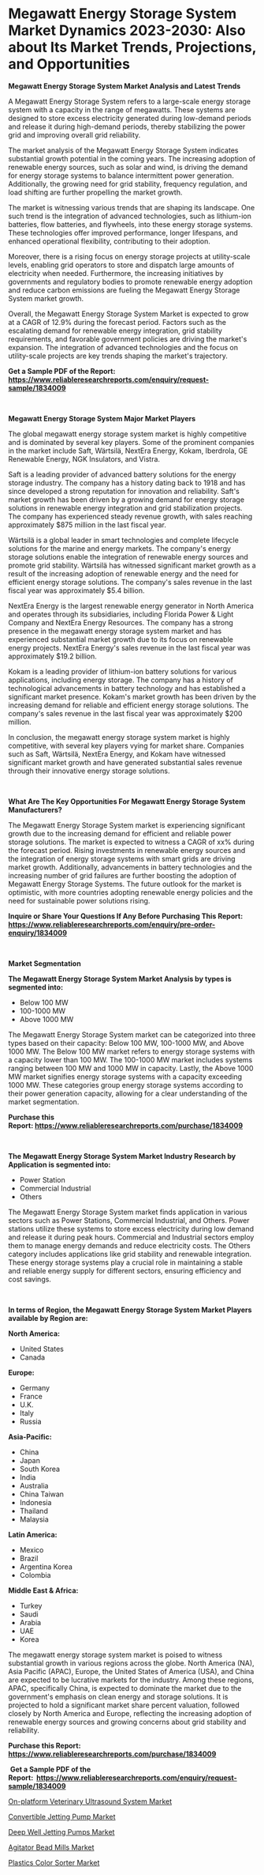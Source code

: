 <p><h1>Megawatt Energy Storage System Market Dynamics 2023-2030: Also about Its Market Trends, Projections, and Opportunities</h1></p><p><strong>Megawatt Energy Storage System Market Analysis and Latest Trends</strong></p>
<p><p>A Megawatt Energy Storage System refers to a large-scale energy storage system with a capacity in the range of megawatts. These systems are designed to store excess electricity generated during low-demand periods and release it during high-demand periods, thereby stabilizing the power grid and improving overall grid reliability.</p><p>The market analysis of the Megawatt Energy Storage System indicates substantial growth potential in the coming years. The increasing adoption of renewable energy sources, such as solar and wind, is driving the demand for energy storage systems to balance intermittent power generation. Additionally, the growing need for grid stability, frequency regulation, and load shifting are further propelling the market growth.</p><p>The market is witnessing various trends that are shaping its landscape. One such trend is the integration of advanced technologies, such as lithium-ion batteries, flow batteries, and flywheels, into these energy storage systems. These technologies offer improved performance, longer lifespans, and enhanced operational flexibility, contributing to their adoption.</p><p>Moreover, there is a rising focus on energy storage projects at utility-scale levels, enabling grid operators to store and dispatch large amounts of electricity when needed. Furthermore, the increasing initiatives by governments and regulatory bodies to promote renewable energy adoption and reduce carbon emissions are fueling the Megawatt Energy Storage System market growth.</p><p>Overall, the Megawatt Energy Storage System Market is expected to grow at a CAGR of 12.9% during the forecast period. Factors such as the escalating demand for renewable energy integration, grid stability requirements, and favorable government policies are driving the market's expansion. The integration of advanced technologies and the focus on utility-scale projects are key trends shaping the market's trajectory.</p></p>
<p><strong>Get a Sample PDF of the Report:&nbsp; <a href="https://www.reliableresearchreports.com/enquiry/request-sample/1834009">https://www.reliableresearchreports.com/enquiry/request-sample/1834009</a></strong></p>
<p>&nbsp;</p>
<p><strong>Megawatt Energy Storage System Major Market Players</strong></p>
<p><p>The global megawatt energy storage system market is highly competitive and is dominated by several key players. Some of the prominent companies in the market include Saft, Wärtsilä, NextEra Energy, Kokam, Iberdrola, GE Renewable Energy, NGK Insulators, and Vistra.</p><p>Saft is a leading provider of advanced battery solutions for the energy storage industry. The company has a history dating back to 1918 and has since developed a strong reputation for innovation and reliability. Saft's market growth has been driven by a growing demand for energy storage solutions in renewable energy integration and grid stabilization projects. The company has experienced steady revenue growth, with sales reaching approximately $875 million in the last fiscal year.</p><p>Wärtsilä is a global leader in smart technologies and complete lifecycle solutions for the marine and energy markets. The company's energy storage solutions enable the integration of renewable energy sources and promote grid stability. Wärtsilä has witnessed significant market growth as a result of the increasing adoption of renewable energy and the need for efficient energy storage solutions. The company's sales revenue in the last fiscal year was approximately $5.4 billion.</p><p>NextEra Energy is the largest renewable energy generator in North America and operates through its subsidiaries, including Florida Power & Light Company and NextEra Energy Resources. The company has a strong presence in the megawatt energy storage system market and has experienced substantial market growth due to its focus on renewable energy projects. NextEra Energy's sales revenue in the last fiscal year was approximately $19.2 billion.</p><p>Kokam is a leading provider of lithium-ion battery solutions for various applications, including energy storage. The company has a history of technological advancements in battery technology and has established a significant market presence. Kokam's market growth has been driven by the increasing demand for reliable and efficient energy storage solutions. The company's sales revenue in the last fiscal year was approximately $200 million.</p><p>In conclusion, the megawatt energy storage system market is highly competitive, with several key players vying for market share. Companies such as Saft, Wärtsilä, NextEra Energy, and Kokam have witnessed significant market growth and have generated substantial sales revenue through their innovative energy storage solutions.</p></p>
<p>&nbsp;</p>
<p><strong>What Are The Key Opportunities For Megawatt Energy Storage System Manufacturers?</strong></p>
<p><p>The Megawatt Energy Storage System market is experiencing significant growth due to the increasing demand for efficient and reliable power storage solutions. The market is expected to witness a CAGR of xx% during the forecast period. Rising investments in renewable energy sources and the integration of energy storage systems with smart grids are driving market growth. Additionally, advancements in battery technologies and the increasing number of grid failures are further boosting the adoption of Megawatt Energy Storage Systems. The future outlook for the market is optimistic, with more countries adopting renewable energy policies and the need for sustainable power solutions rising.</p></p>
<p><strong>Inquire or Share Your Questions If Any Before Purchasing This Report: <a href="https://www.reliableresearchreports.com/enquiry/pre-order-enquiry/1834009">https://www.reliableresearchreports.com/enquiry/pre-order-enquiry/1834009</a></strong></p>
<p>&nbsp;</p>
<p><strong>Market Segmentation</strong></p>
<p><strong>The Megawatt Energy Storage System Market Analysis by types is segmented into:</strong></p>
<p><ul><li>Below 100 MW</li><li>100-1000 MW</li><li>Above 1000 MW</li></ul></p>
<p><p>The Megawatt Energy Storage System market can be categorized into three types based on their capacity: Below 100 MW, 100-1000 MW, and Above 1000 MW. The Below 100 MW market refers to energy storage systems with a capacity lower than 100 MW. The 100-1000 MW market includes systems ranging between 100 MW and 1000 MW in capacity. Lastly, the Above 1000 MW market signifies energy storage systems with a capacity exceeding 1000 MW. These categories group energy storage systems according to their power generation capacity, allowing for a clear understanding of the market segmentation.</p></p>
<p><strong>Purchase this Report:&nbsp;<a href="https://www.reliableresearchreports.com/purchase/1834009">https://www.reliableresearchreports.com/purchase/1834009</a></strong></p>
<p>&nbsp;</p>
<p><strong>The Megawatt Energy Storage System Market Industry Research by Application is segmented into:</strong></p>
<p><ul><li>Power Station</li><li>Commercial Industrial</li><li>Others</li></ul></p>
<p><p>The Megawatt Energy Storage System market finds application in various sectors such as Power Stations, Commercial Industrial, and Others. Power stations utilize these systems to store excess electricity during low demand and release it during peak hours. Commercial and Industrial sectors employ them to manage energy demands and reduce electricity costs. The Others category includes applications like grid stability and renewable integration. These energy storage systems play a crucial role in maintaining a stable and reliable energy supply for different sectors, ensuring efficiency and cost savings.</p></p>
<p>&nbsp;</p>
<p><strong>In terms of Region, the Megawatt Energy Storage System Market Players available by Region are:</strong></p>
<p>
    <p> <strong> North America: </strong>
        <ul>
            <li>United States</li>
            <li>Canada</li>
        </ul>
        </p> 
    <p> <strong> Europe: </strong>
        <ul>
            <li>Germany</li>
            <li>France</li>
            <li>U.K.</li>
            <li>Italy</li>
            <li>Russia</li>
        </ul>
        </p> 
    <p> <strong> Asia-Pacific: </strong>
        <ul>
            <li>China</li>
            <li>Japan</li>
            <li>South Korea</li>
            <li>India</li>
            <li>Australia</li>
            <li>China Taiwan</li>
            <li>Indonesia</li>
            <li>Thailand</li>
            <li>Malaysia</li>
        </ul>
        </p> 
    <p> <strong> Latin America: </strong>
        <ul>
            <li>Mexico</li>
            <li>Brazil</li>
            <li>Argentina Korea</li>
            <li>Colombia</li>
        </ul>
        </p> 
    <p> <strong> Middle East & Africa: </strong>
        <ul>
            <li>Turkey</li>
            <li>Saudi</li>
            <li>Arabia</li>
            <li>UAE</li>
            <li>Korea</li>
        </ul>
    </p>
    </p>
<p><p>The megawatt energy storage system market is poised to witness substantial growth in various regions across the globe. North America (NA), Asia Pacific (APAC), Europe, the United States of America (USA), and China are expected to be lucrative markets for the industry. Among these regions, APAC, specifically China, is expected to dominate the market due to the government's emphasis on clean energy and storage solutions. It is projected to hold a significant market share percent valuation, followed closely by North America and Europe, reflecting the increasing adoption of renewable energy sources and growing concerns about grid stability and reliability.</p></p>
<p><strong>Purchase this Report: <a href="https://www.reliableresearchreports.com/purchase/1834009">https://www.reliableresearchreports.com/purchase/1834009</a></strong></p>
<p>&nbsp;<strong>Get a Sample PDF of the Report:&nbsp;&nbsp;<a href="https://www.reliableresearchreports.com/enquiry/request-sample/1834009">https://www.reliableresearchreports.com/enquiry/request-sample/1834009</a></strong></p>
<p><strong></strong></p>
<p><p><a href="https://github.com/tamvrosiya/Market-Research-Report-List-1/blob/main/on-platform-veterinary-ultrasound-system-market.md">On-platform Veterinary Ultrasound System Market</a></p><p><a href="https://www.linkedin.com/pulse/convertible-jetting-pump-market-size-share-amp-trends-analysis/">Convertible Jetting Pump Market</a></p><p><a href="https://www.linkedin.com/pulse/deep-well-jetting-pumps-market-size-growth-forecast-from/">Deep Well Jetting Pumps Market</a></p><p><a href="https://medium.com/@henrywheeler53/agitator-bead-mills-market-trends-and-market-analysis-forecasted-for-period-2023-2030-acec6663f30d">Agitator Bead Mills Market</a></p><p><a href="https://medium.com/@royross51/plastics-color-sorter-market-share-evolution-and-market-growth-trends-2023-2030-739999695c22">Plastics Color Sorter Market</a></p></p>